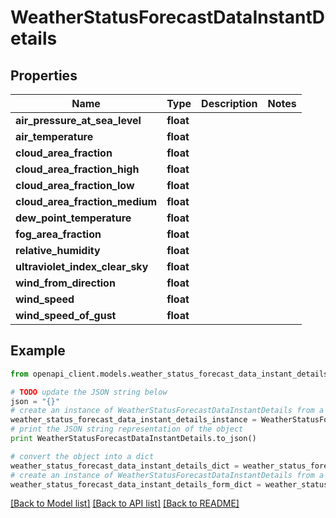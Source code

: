 # WeatherStatusForecastDataInstantDetails


## Properties
Name | Type | Description | Notes
------------ | ------------- | ------------- | -------------
**air_pressure_at_sea_level** | **float** |  | 
**air_temperature** | **float** |  | 
**cloud_area_fraction** | **float** |  | 
**cloud_area_fraction_high** | **float** |  | 
**cloud_area_fraction_low** | **float** |  | 
**cloud_area_fraction_medium** | **float** |  | 
**dew_point_temperature** | **float** |  | 
**fog_area_fraction** | **float** |  | 
**relative_humidity** | **float** |  | 
**ultraviolet_index_clear_sky** | **float** |  | 
**wind_from_direction** | **float** |  | 
**wind_speed** | **float** |  | 
**wind_speed_of_gust** | **float** |  | 

## Example

```python
from openapi_client.models.weather_status_forecast_data_instant_details import WeatherStatusForecastDataInstantDetails

# TODO update the JSON string below
json = "{}"
# create an instance of WeatherStatusForecastDataInstantDetails from a JSON string
weather_status_forecast_data_instant_details_instance = WeatherStatusForecastDataInstantDetails.from_json(json)
# print the JSON string representation of the object
print WeatherStatusForecastDataInstantDetails.to_json()

# convert the object into a dict
weather_status_forecast_data_instant_details_dict = weather_status_forecast_data_instant_details_instance.to_dict()
# create an instance of WeatherStatusForecastDataInstantDetails from a dict
weather_status_forecast_data_instant_details_form_dict = weather_status_forecast_data_instant_details.from_dict(weather_status_forecast_data_instant_details_dict)
```
[[Back to Model list]](../README.md#documentation-for-models) [[Back to API list]](../README.md#documentation-for-api-endpoints) [[Back to README]](../README.md)


